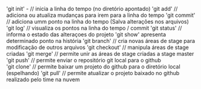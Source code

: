 'git init' - // inicia a linha do tempo (no diretório apontado)
'git add' // adiciona ou atualiza mudanças para irem para a linha do tempo
'git commit' // adiciona umm ponto na linha do tempo (Salva alterações nos arquivos)
'git log' // visualiza os pontos na linha do tempo / commit
'git status' // informa o estado das alteraçoes do projeto
'git show' apresenta determinado ponto na história
'git branch' // cria novas áreas de stage para modificação de outros arquivos
'git checkout' // manipula áreas de stage criadas
'git merge' // permite unir as áreas de stage criadas a stage master
'git push' // permite enviar o repositório git local para o github  
'git clone' // permite baixar um projeto do github para o diretório local (espelhando)
'git pull' // permite atualizar o projeto baixado no github realizado pelo time na nuvem
